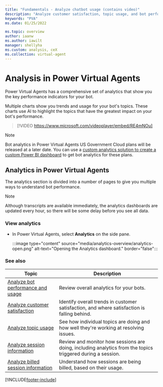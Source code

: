 ```yaml
---
title: "Fundamentals - Analyze chatbot usage (contains video)"
description: "Analyze customer satisfaction, topic usage, and bot performance in Power Virtual Agents."
keywords: "PVA"
ms.date: 01/25/2022

ms.topic: overview
author: iaanw
ms.author: iawilt
manager: shellyha
ms.custom: analysis, ceX
ms.collection: virtual-agent
---
```


# Analysis in Power Virtual Agents

Power Virtual Agents has a comprehensive set of analytics that show you the key performance indicators for your bot.

Multiple charts show you trends and usage for your bot's topics. These charts use AI to highlight the topics that have the greatest impact on your bot's performance.

>
> [!VIDEO https://www.microsoft.com/videoplayer/embed/RE4mNOu]
>

> [!NOTE]
> Bot analytics in Power Virtual Agents US Government Cloud plans will be released at a later date. You can use a [custom analytics solution to create a custom Power BI dashboard](https://powervirtualagents.microsoft.com/blog/custom-analytics-solution-for-power-virtual-agents/) to get bot analytics for these plans.

## Analytics in Power Virtual Agents

The analytics section is divided into a number of pages to give you multiple ways to understand bot performance.

> [!NOTE]
> Although transcripts are available immediately, the analytics dashboards are updated every hour, so there will be some delay before you see all data.

### View analytics

- In Power Virtual Agents, select **Analytics** on the side pane.

    :::image type="content" source="media/analytics-overview/analytics-open.png" alt-text="Opening the Analytics dashboard." border="false":::

### See also

| Topic                                                              | Description                                                                                                |
| ------------------------------------------------------------------ | ---------------------------------------------------------------------------------------------------------- |
| [Analyze bot performance and usage](analytics-summary.md)          | Review overall analytics for your bots.                                                                    |
| [Analyze customer satisfaction](analytics-csat.md)                 | Identify overall trends in customer satisfaction, and where satisfaction is falling behind.                |
| [Analyze topic usage](analytics-topic-details.md)                  | See how individual topics are doing and how well they're working at resolving issues.                      |
| [Analyze session information](analytics-sessions.md)               | Review and monitor how sessions are doing, including analytics from the topics triggered during a session. |
| [Analyze billed session information](analytics-billed-sessions.md) | Understand how sessions are being billed, based on their usage.                                            |

[!INCLUDE[footer-include](includes/footer-banner.md)]
